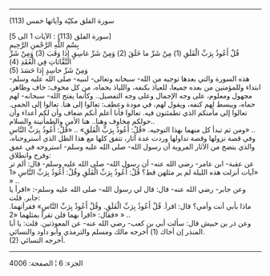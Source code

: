 ------------------------------------------------------------------------

(113) سورة الفلق مكيّة وآياتها خمس  
  
\[سورة الفلق (113) : الآيات 1 الى 5\]  
بِسْمِ اللَّهِ الرَّحْمنِ الرَّحِيمِ  
قُلْ أَعُوذُ بِرَبِّ الْفَلَقِ (1) مِنْ شَرِّ ما خَلَقَ (2) وَمِنْ شَرِّ غاسِقٍ إِذا وَقَبَ (3) وَمِنْ شَرِّ
النَّفَّاثاتِ فِي الْعُقَدِ (4)  
وَمِنْ شَرِّ حاسِدٍ إِذا حَسَدَ (5)  
هذه السورة والتي بعدها توجيه من الله- سبحانه وتعالى- لنبيه- صلى الله
عليه وسلم- ابتداء وللمؤمنين من بعده جميعا، للعياذ بكنفه، واللياذ بحماه،
من كل مخوف: خاف وظاهر، مجهول ومعلوم، على وجه الإجمال وعلى وجه التفصيل..
وكأنما يفتح الله- سبحانه- لهم حماه، ويبسط لهم كنفه، ويقول لهم، في مودة
وعطف: تعالوا إلى هنا. تعالوا إلى الحمى. تعالوا إلى مأمنكم الذي تطمئنون
فيه. تعالوا فأنا أعلم أنكم ضعاف وأن لكم أعداء وأن حولكم مخاوف وهنا.. هنا
الأمن والطمأنينة والسلام..  
ومن ثم تبدأ كل منهما بهذا التوجيه. «قُلْ: أَعُوذُ بِرَبِّ الْفَلَقِ» .. «قُلْ: أَعُوذُ بِرَبِّ
النَّاسِ» ..  
وفي قصة نزولها وقصة تداولها وردت عدة آثار، تتفق كلها مع هذا الظل الذي
استروحناه، والذي يتضح من الآثار المروية أن رسول الله- صلى الله عليه
وسلم- استروحه في عمق وفرح وانطلاق:  
عن عقبة- ابن عامر- رضي الله عنه- أن رسول الله- صلى الله عليه وسلم- قال:
ألم تر آيات أنزلت هذه الليلة لم ير مثلهن قط؟ قُلْ: أَعُوذُ بِرَبِّ الْفَلَقِ وقُلْ:
أَعُوذُ بِرَبِّ النَّاسِ «1»  
» ..  
وعن جابر- رضي الله عنه- قال: قال لي رسول الله- صلى الله عليه وسلم-:
«اقرأ يا جابر. قلت:  
ماذا بأبي أنت وأمي؟ قال: اقرأ. قُلْ أَعُوذُ بِرَبِّ الْفَلَقِ. وقُلْ أَعُوذُ بِرَبِّ النَّاسِ»
فقرأتهما. فقال: «اقرأ بهما فلن تقرأ بمثلهما «2» » ..  
وعن ذر بن حبيش قال: سألت أبي بن كعب- رضي الله عنه- عن المعوذتين. قلت: يا
أبا المنذر إن أخاك (1) أخرجه مالك ومسلم والترمذي وأبو داود والنسائي.  
(2) أخرجه النسائي.

------------------------------------------------------------------------

الجزء: 6 ¦ الصفحة: 4006
